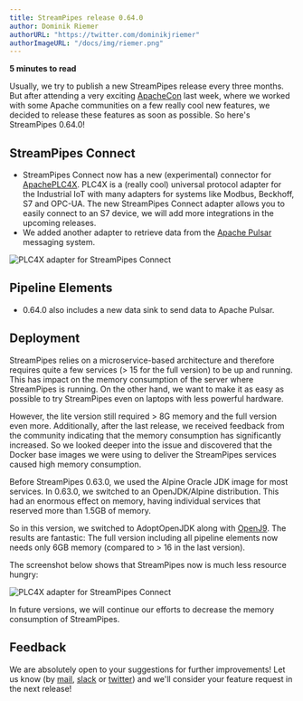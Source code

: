 ```yaml
---
title: StreamPipes release 0.64.0
author: Dominik Riemer
authorURL: "https://twitter.com/dominikjriemer"
authorImageURL: "/docs/img/riemer.png"
---
```

**<div style="float: left; padding-right: 40px;">5 minutes to read</div>**
<br>

Usually, we try to publish a new StreamPipes release every three months. But after attending a very exciting [ApacheCon](https://www.apachecon.com/acna19/) last week, where we worked with some Apache communities on a few really cool new features, we decided to release these features as soon as possible.
So here's StreamPipes 0.64.0!
<!--truncate-->

## StreamPipes Connect

* StreamPipes Connect now has a new (experimental) connector for [ApachePLC4X](https://plc4x.apache.org/). PLC4X is a (really cool) universal protocol adapter for the Industrial IoT with many adapters for systems like Modbus, Beckhoff, S7 and OPC-UA. The new StreamPipes Connect adapter allows you to easily connect to an S7 device, we will add more integrations in the upcoming releases.
* We added another adapter to retrieve data from the [Apache Pulsar](https://pulsar.apache.org) messaging system.

<img class="blog-image" style="max-width:90%;" src="/docs/blog/assets/2019-09-19/spconnect.png" alt="PLC4X adapter for StreamPipes Connect"/>

## Pipeline Elements

* 0.64.0 also includes a new data sink to send data to Apache Pulsar.

## Deployment

StreamPipes relies on a microservice-based architecture and therefore requires quite a few services (> 15 for the full version) to be up and running. 
This has impact on the memory consumption of the server where StreamPipes is running. On the other hand, we want to make it as easy as possible to try StreamPipes even on laptops with less powerful hardware. 

However, the lite version still required > 8G memory and the full version even more. Additionally, after the last release, we received feedback from the community indicating that the memory consumption has significantly increased.
So we looked deeper into the issue and discovered that the Docker base images we were using to deliver the StreamPipes services caused high memory consumption.

Before StreamPipes 0.63.0, we used the Alpine Oracle JDK image for most services. In 0.63.0, we switched to an OpenJDK/Alpine distribution. This had an enormous effect on memory, having individual services that reserved more than 1.5GB of memory.

So in this version, we switched to AdoptOpenJDK along with [OpenJ9](https://www.eclipse.org/openj9/). The results are fantastic: The full version including all pipeline elements now needs only 6GB memory (compared to > 16 in the last version).

The screenshot below shows that StreamPipes now is much less resource hungry:

<img class="blog-image" style="max-width:90%;" src="/docs/blog/assets/2019-09-19/memory.png" alt="PLC4X adapter for StreamPipes Connect"/>

In future versions, we will continue our efforts to decrease the memory consumption of StreamPipes.

## Feedback

We are absolutely open to your suggestions for further improvements! Let us know (by [mail](mailto:feedback@streampipes.org), [slack](https://slack.streampipes.org) or [twitter](https://www.twitter.com/streampipes)) and we'll consider your feature request in the next release!






